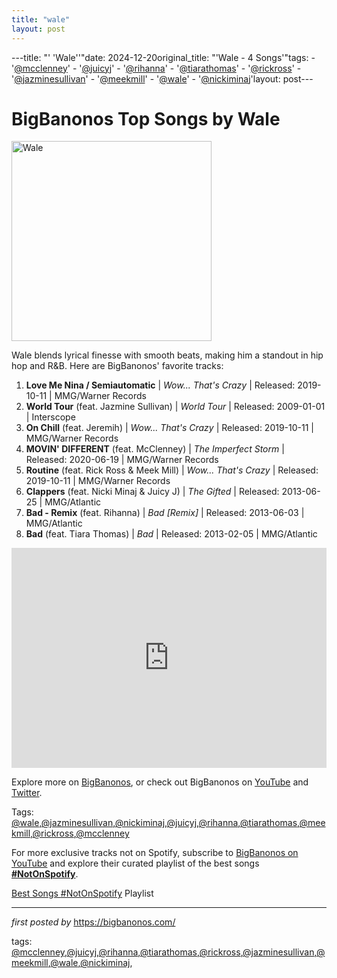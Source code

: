 ```yaml
---
title: "wale"
layout: post
---
```

---title: "' 'Wale''"date: 2024-12-20original_title: "'Wale - 4 Songs'"tags:  - '[@mcclenney](/tags/mcclenney/)'  - '[@juicyj](/tags/juicyj/)'  - '[@rihanna](/tags/rihanna/)'  - '[@tiarathomas](/tags/tiarathomas/)'  - '[@rickross](/tags/rickross/)'  - '[@jazminesullivan](/tags/jazminesullivan/)'  - '[@meekmill](/tags/meekmill/)'  - '[@wale](/tags/wale/)'  - '[@nickiminaj](/tags/nickiminaj/)'layout: post---<h1>BigBanonos Top Songs by Wale</h1><div class="separator" > <a href="https://media.gq.com/photos/618d545bea4bd39f8baa3475/16:9/w_2560%2Cc_limit/Credit-%2520Calvin%2520Bak.jpeg" > <img alt="Wale" border="0" width="320" data-original-height="480" data-original-width="640" src="https://media.gq.com/photos/618d545bea4bd39f8baa3475/16:9/w_2560%2Cc_limit/Credit-%2520Calvin%2520Bak.jpeg"/> </a></div><p>Wale blends lyrical finesse with smooth beats, making him a standout in hip hop and R&B. Here are BigBanonos' favorite tracks:</p> <ol> <li><strong>Love Me Nina / Semiautomatic</strong> | <em>Wow... That's Crazy</em> | Released: 2019-10-11 | MMG/Warner Records</li> <li><strong>World Tour</strong> (feat. Jazmine Sullivan) | <em>World Tour</em> | Released: 2009-01-01 | Interscope</li> <li><strong>On Chill</strong> (feat. Jeremih) | <em>Wow... That's Crazy</em> | Released: 2019-10-11 | MMG/Warner Records</li> <li><strong>MOVIN' DIFFERENT</strong> (feat. McClenney) | <em>The Imperfect Storm</em> | Released: 2020-06-19 | MMG/Warner Records</li> <li><strong>Routine</strong> (feat. Rick Ross & Meek Mill) | <em>Wow... That's Crazy</em> | Released: 2019-10-11 | MMG/Warner Records</li> <li><strong>Clappers</strong> (feat. Nicki Minaj & Juicy J) | <em>The Gifted</em> | Released: 2013-06-25 | MMG/Atlantic</li> <li><strong>Bad - Remix</strong> (feat. Rihanna) | <em>Bad [Remix]</em> | Released: 2013-06-03 | MMG/Atlantic</li> <li><strong>Bad</strong> (feat. Tiara Thomas) | <em>Bad</em> | Released: 2013-02-05 | MMG/Atlantic</li></ol> <div> <iframe src="https://open.spotify.com/embed/playlist/5bXrt3FOLhdo1pCKrN8ZGN?utm_source=generator" width="100%" height="352" frameborder="0" allowfullscreen="" allow="autoplay; clipboard-write; encrypted-media; fullscreen; picture-in-picture" loading="lazy"></iframe></div> <p>Explore more on <a href="https://bigbanonos.com/">BigBanonos</a>, or check out BigBanonos on <a href="https://www.youtube.com/[@BigBanonos](/tags/BigBanonos/)">YouTube</a> and <a href="https://x.com/bigbanonos">Twitter</a>.</p> <p>Tags: [@wale](/tags/wale/),[@jazminesullivan](/tags/jazminesullivan/),[@nickiminaj](/tags/nickiminaj/),[@juicyj](/tags/juicyj/),[@rihanna](/tags/rihanna/),[@tiarathomas](/tags/tiarathomas/),[@meekmill](/tags/meekmill/),[@rickross](/tags/rickross/),[@mcclenney](/tags/mcclenney/)</p><!--Subscribe and Playlist Links--><div>    <p>For more exclusive tracks not on Spotify, subscribe to <a href="https://www.youtube.com/[@BigBanonos](/tags/BigBanonos/)" target="_blank">BigBanonos on YouTube</a> and explore their curated playlist of the best songs <strong>[#NotOnSpotify](/tags/NotOnSpotify/)</strong>.</p>    <p><a href="https://www.youtube.com/playlist?list=PLtuNtuTatqI0kFahUCbtbfenC_ET5O_tr" target="_blank">Best Songs [#NotOnSpotify](/tags/NotOnSpotify/) Playlist<br /></a></p></div><hr /><p><em>first posted by</em> <a href="https://bigbanonos.com/" rel="noopener" target="_new">https://bigbanonos.com/</a></p><p>tags: [@mcclenney](/tags/mcclenney/),[@juicyj](/tags/juicyj/),[@rihanna](/tags/rihanna/),[@tiarathomas](/tags/tiarathomas/),[@rickross](/tags/rickross/),[@jazminesullivan](/tags/jazminesullivan/),[@meekmill](/tags/meekmill/),[@wale](/tags/wale/),[@nickiminaj](/tags/nickiminaj/),</p>